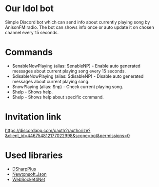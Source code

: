 # Our Idol bot
Simple Discord bot which can send  info about currently playing song by AnisonFM radio. The bot can shows info once or auto update it on chosen channel every 15 seconds.

# Commands
  * $enableNowPlaying (alias: $enableNP) - Enable auto generated messages about current playing song every 15 seconds.
  * $disableNowPlaying (alias: $disableNP) - Disable auto generated messages about current playing song.
  * $nowPlaying (alias: $np) - Check current playing song.
  * $help - Shows help.
  * $help <command> - Shows help about specific command.
 
# Invitation link
 https://discordapp.com/oauth2/authorize?&client_id=446754812177022998&scope=bot&permissions=0

# Used libraries
  * [DSharpPlus](https://github.com/DSharpPlus/DSharpPlus)
  * [Newtonsoft.Json](https://github.com/JamesNK/Newtonsoft.Json)
  * [WebSocket4Net](https://github.com/kerryjiang/WebSocket4Net)